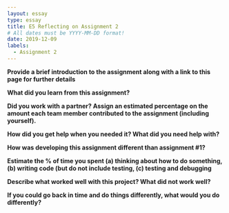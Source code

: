 ```yaml
---
layout: essay
type: essay
title: E5 Reflecting on Assignment 2
# All dates must be YYYY-MM-DD format!
date: 2019-12-09
labels:
  - Assignment 2
---
```

<b>Provide a brief introduction to the assignment along with a link to this page for further details </b>

<b>What did you learn from this assignment? </b>

<b>Did you work with a partner? Assign an estimated percentage on the amount each team member contributed to the assignment (including yourself).</b>

<b>How did you get help when you needed it? What did you need help with? </b>

<b>How was developing this assignment different than assignment #1? </b>

<b>Estimate the % of time you spent (a) thinking about how to do something, (b) writing code (but do not include testing, (c) testing and debugging </b>

<b>Describe what worked well with this project? What did not work well?</b>

<b>If you could go back in time and do things differently, what would you do differently?</b>
